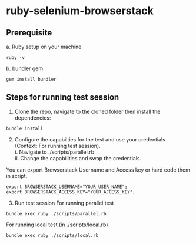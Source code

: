 # ruby-selenium-browserstack

## Prerequisite
a. Ruby setup on your machine
```
ruby -v
```

b. bundler gem
```
gem install bundler
```

## Steps for running test session

1. Clone the repo, navigate to the cloned folder then install the dependencies:
```
bundle install
```
2. Configure the capabilties for the test and use your credentials <br>
(Context: For running test session). <br>
i. Navigate to ./scripts/parallel.rb <br>
ii. Change the capabilities and swap the credentials.

You can export Browserstack Username and Access key or hard code them in script.
```
export BROWSERSTACK_USERNAME="YOUR_USER_NAME";
export BROWSERSTACK_ACCESS_KEY="YOUR_ACCESS_KEY";
```
  
3. Run test session
For running parallel test
```
bundle exec ruby ./scripts/parallel.rb
```

For running local test (in ./scripts/local.rb)

```
bundle exec ruby ./scripts/local.rb
```
